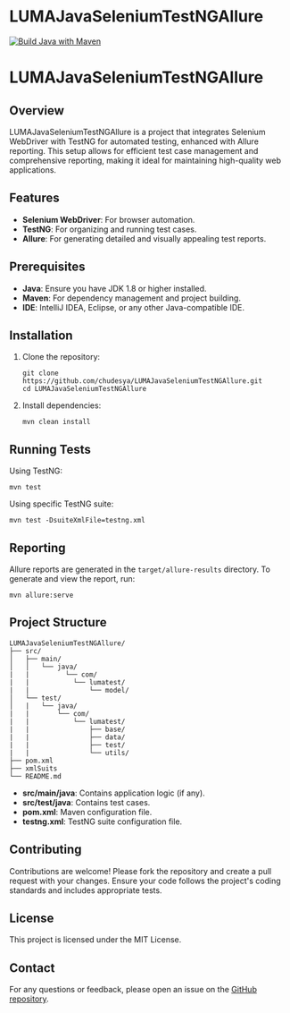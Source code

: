 # LUMAJavaSeleniumTestNGAllure
[![Build Java with Maven](https://github.com/chudesya/LUMAJavaSeleniumTestNGAllure/actions/workflows/build.yml/badge.svg)](https://github.com/chudesya/LUMAJavaSeleniumTestNGAllure/actions/workflows/build.yml)
<!DOCTYPE html>
<html lang="en">
<body>

<h1>LUMAJavaSeleniumTestNGAllure</h1>

<h2>Overview</h2>
<p>LUMAJavaSeleniumTestNGAllure is a project that integrates Selenium WebDriver with TestNG for automated testing, enhanced with Allure reporting. This setup allows for efficient test case management and comprehensive reporting, making it ideal for maintaining high-quality web applications.</p>

<h2>Features</h2>
<ul>
    <li><strong>Selenium WebDriver</strong>: For browser automation.</li>
    <li><strong>TestNG</strong>: For organizing and running test cases.</li>
    <li><strong>Allure</strong>: For generating detailed and visually appealing test reports.</li>
</ul>

<h2>Prerequisites</h2>
<ul>
    <li><strong>Java</strong>: Ensure you have JDK 1.8 or higher installed.</li>
    <li><strong>Maven</strong>: For dependency management and project building.</li>
    <li><strong>IDE</strong>: IntelliJ IDEA, Eclipse, or any other Java-compatible IDE.</li>
</ul>

<h2>Installation</h2>
<ol>
    <li>Clone the repository:
        <pre><code>git clone https://github.com/chudesya/LUMAJavaSeleniumTestNGAllure.git
cd LUMAJavaSeleniumTestNGAllure</code></pre>
    </li>
    <li>Install dependencies:
        <pre><code>mvn clean install</code></pre>
    </li>
</ol>

<h2>Running Tests</h2>
<p>Using TestNG:</p>
<pre><code>mvn test</code></pre>
<p>Using specific TestNG suite:</p>
<pre><code>mvn test -DsuiteXmlFile=testng.xml</code></pre>

<h2>Reporting</h2>
<p>Allure reports are generated in the <code>target/allure-results</code> directory. To generate and view the report, run:</p>
<pre><code>mvn allure:serve</code></pre>

<h2>Project Structure</h2>
<pre><code>LUMAJavaSeleniumTestNGAllure/
├── src/
│   ├── main/
│   │   └── java/
|   |         └── com/
|   |           └── lumatest/
|   |               └── model/
│   └── test/
│   |   └── java/
|   |       └── com/
|   |           └── lumatest/
|   |               ├── base/
|   |               ├── data/  
|   |               ├── test/
|   |               └── utils/
├── pom.xml
├── xmlSuits
└── README.md
</code></pre>
<ul>
    <li><strong>src/main/java</strong>: Contains application logic (if any).</li>
    <li><strong>src/test/java</strong>: Contains test cases.</li>
    <li><strong>pom.xml</strong>: Maven configuration file.</li>
    <li><strong>testng.xml</strong>: TestNG suite configuration file.</li>
</ul>

<h2>Contributing</h2>
<p>Contributions are welcome! Please fork the repository and create a pull request with your changes. Ensure your code follows the project's coding standards and includes appropriate tests.</p>

<h2>License</h2>
<p>This project is licensed under the MIT License.</p>

<h2>Contact</h2>
<p>For any questions or feedback, please open an issue on the <a href="https://github.com/chudesya/LUMAJavaSeleniumTestNGAllure">GitHub repository</a>.</p>

</body>
</html>
